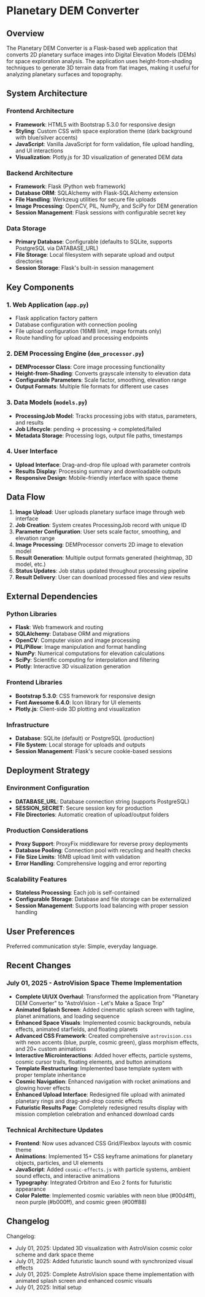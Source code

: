 # Planetary DEM Converter

## Overview

The Planetary DEM Converter is a Flask-based web application that converts 2D planetary surface images into Digital Elevation Models (DEMs) for space exploration analysis. The application uses height-from-shading techniques to generate 3D terrain data from flat images, making it useful for analyzing planetary surfaces and topography.

## System Architecture

### Frontend Architecture
- **Framework**: HTML5 with Bootstrap 5.3.0 for responsive design
- **Styling**: Custom CSS with space exploration theme (dark background with blue/silver accents)
- **JavaScript**: Vanilla JavaScript for form validation, file upload handling, and UI interactions
- **Visualization**: Plotly.js for 3D visualization of generated DEM data

### Backend Architecture
- **Framework**: Flask (Python web framework)
- **Database ORM**: SQLAlchemy with Flask-SQLAlchemy extension
- **File Handling**: Werkzeug utilities for secure file uploads
- **Image Processing**: OpenCV, PIL, NumPy, and SciPy for DEM generation
- **Session Management**: Flask sessions with configurable secret key

### Data Storage
- **Primary Database**: Configurable (defaults to SQLite, supports PostgreSQL via DATABASE_URL)
- **File Storage**: Local filesystem with separate upload and output directories
- **Session Storage**: Flask's built-in session management

## Key Components

### 1. Web Application (`app.py`)
- Flask application factory pattern
- Database configuration with connection pooling
- File upload configuration (16MB limit, image formats only)
- Route handling for upload and processing endpoints

### 2. DEM Processing Engine (`dem_processor.py`)
- **DEMProcessor Class**: Core image processing functionality
- **Height-from-Shading**: Converts grayscale intensity to elevation data
- **Configurable Parameters**: Scale factor, smoothing, elevation range
- **Output Formats**: Multiple file formats for different use cases

### 3. Data Models (`models.py`)
- **ProcessingJob Model**: Tracks processing jobs with status, parameters, and results
- **Job Lifecycle**: pending → processing → completed/failed
- **Metadata Storage**: Processing logs, output file paths, timestamps

### 4. User Interface
- **Upload Interface**: Drag-and-drop file upload with parameter controls
- **Results Display**: Processing summary and downloadable outputs
- **Responsive Design**: Mobile-friendly interface with space theme

## Data Flow

1. **Image Upload**: User uploads planetary surface image through web interface
2. **Job Creation**: System creates ProcessingJob record with unique ID
3. **Parameter Configuration**: User sets scale factor, smoothing, and elevation range
4. **Image Processing**: DEMProcessor converts 2D image to elevation model
5. **Result Generation**: Multiple output formats generated (heightmap, 3D model, etc.)
6. **Status Updates**: Job status updated throughout processing pipeline
7. **Result Delivery**: User can download processed files and view results

## External Dependencies

### Python Libraries
- **Flask**: Web framework and routing
- **SQLAlchemy**: Database ORM and migrations
- **OpenCV**: Computer vision and image processing
- **PIL/Pillow**: Image manipulation and format handling
- **NumPy**: Numerical computations for elevation calculations
- **SciPy**: Scientific computing for interpolation and filtering
- **Plotly**: Interactive 3D visualization generation

### Frontend Libraries
- **Bootstrap 5.3.0**: CSS framework for responsive design
- **Font Awesome 6.4.0**: Icon library for UI elements
- **Plotly.js**: Client-side 3D plotting and visualization

### Infrastructure
- **Database**: SQLite (default) or PostgreSQL (production)
- **File System**: Local storage for uploads and outputs
- **Session Management**: Flask's secure cookie-based sessions

## Deployment Strategy

### Environment Configuration
- **DATABASE_URL**: Database connection string (supports PostgreSQL)
- **SESSION_SECRET**: Secure session key for production
- **File Directories**: Automatic creation of upload/output folders

### Production Considerations
- **Proxy Support**: ProxyFix middleware for reverse proxy deployments
- **Database Pooling**: Connection pool with recycling and health checks
- **File Size Limits**: 16MB upload limit with validation
- **Error Handling**: Comprehensive logging and error reporting

### Scalability Features
- **Stateless Processing**: Each job is self-contained
- **Configurable Storage**: Database and file storage can be externalized
- **Session Management**: Supports load balancing with proper session handling

## User Preferences

Preferred communication style: Simple, everyday language.

## Recent Changes

### July 01, 2025 - AstroVision Space Theme Implementation
- **Complete UI/UX Overhaul**: Transformed the application from "Planetary DEM Converter" to "AstroVision - Let's Make a Space Trip"
- **Animated Splash Screen**: Added cinematic splash screen with tagline, planet animations, and loading sequence
- **Enhanced Space Visuals**: Implemented cosmic backgrounds, nebula effects, animated starfields, and floating planets
- **Advanced CSS Framework**: Created comprehensive `astrovision.css` with neon accents (blue, purple, cosmic green), glass morphism effects, and 20+ custom animations
- **Interactive Microinteractions**: Added hover effects, particle systems, cosmic cursor trails, floating elements, and button animations
- **Template Restructuring**: Implemented base template system with proper template inheritance
- **Cosmic Navigation**: Enhanced navigation with rocket animations and glowing hover effects
- **Enhanced Upload Interface**: Redesigned file upload with animated planetary rings and drag-and-drop cosmic effects
- **Futuristic Results Page**: Completely redesigned results display with mission completion celebration and enhanced download cards

### Technical Architecture Updates
- **Frontend**: Now uses advanced CSS Grid/Flexbox layouts with cosmic theme
- **Animations**: Implemented 15+ CSS keyframe animations for planetary objects, particles, and UI elements
- **JavaScript**: Added `cosmic-effects.js` with particle systems, ambient sound effects, and interactive animations
- **Typography**: Integrated Orbitron and Exo 2 fonts for futuristic appearance
- **Color Palette**: Implemented cosmic variables with neon blue (#00d4ff), neon purple (#b000ff), and cosmic green (#00ff88)

## Changelog

Changelog:
- July 01, 2025: Updated 3D visualization with AstroVision cosmic color scheme and dark space theme
- July 01, 2025: Added futuristic launch sound with synchronized visual effects
- July 01, 2025: Complete AstroVision space theme implementation with animated splash screen and enhanced cosmic visuals  
- July 01, 2025: Initial setup
